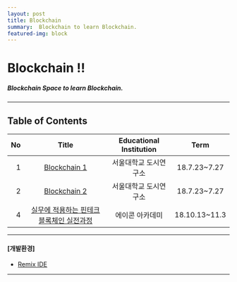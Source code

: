 ```yaml
---
layout: post
title: Blockchain
summary:  Blockchain to learn Blockchain. 
featured-img: block
---
```


# Blockchain !!

##### Blockchain Space to learn Blockchain.

---

## **Table of Contents**

|No|Title|Educational Institution|Term|
|--:|:--:|:-:|:--:|
|1|[Blockchain 1](/Lecture/BlockChain)|서울대학교 도시연구소|18.7.23~7.27|
|2|[Blockchain 2](/Lecture/BlockChainToken)|서울대학교 도시연구소|18.7.23~7.27|
|4|[실무에 적용하는 핀테크 블록체인 실전과정](/Lecture/FinTech)|에이콘 아카데미|18.10.13~11.3|

---

#### [개발환경]
* [Remix IDE](https://remix.ethereum.org)

---